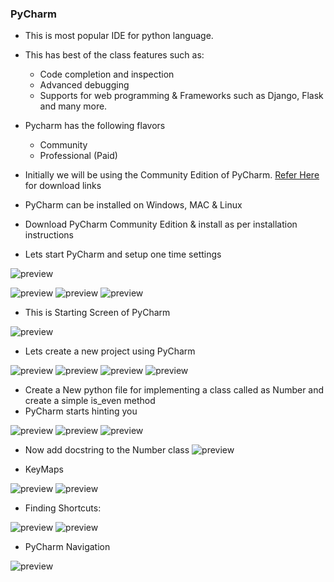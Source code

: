 ### PyCharm
* This is most popular IDE for python language.
* This has best of the class features such as:
  * Code completion and inspection
  * Advanced debugging
  * Supports for web programming & Frameworks such as Django, Flask and many more.
* Pycharm has the following flavors
  * Community
  * Professional (Paid)
* Initially we will be using the Community Edition of PyCharm.
[Refer Here](https://www.jetbrains.com/pycharm/download/#section=windows) for download links
* PyCharm can be installed on Windows, MAC & Linux

* Download PyCharm Community Edition & install as per installation instructions

* Lets start PyCharm and setup one time settings

![preview](./Images/python71.png)

![preview](./Images/python72.png)
![preview](./Images/python73.png)
![preview](./Images/python74.png)

* This is Starting Screen of PyCharm

![preview](./Images/python75.png)

* Lets create a new project using PyCharm

![preview](./Images/python76.png)
![preview](./Images/python77.png)
![preview](./Images/python78.png)
![preview](./Images/python79.png)

* Create a New python file for implementing a class called as Number and create a simple is_even method
* PyCharm starts hinting you

![preview](./Images/python80.png)
![preview](./Images/python81.png)
![preview](./Images/python82.png)

* Now add docstring to the Number class
![preview](./Images/python83.png)

* KeyMaps

![preview](./Images/python84.png)
![preview](./Images/python85.png)

* Finding Shortcuts:

![preview](./Images/python86.png)
![preview](./Images/python87.png)

* PyCharm Navigation

![preview](./Images/python86.png)